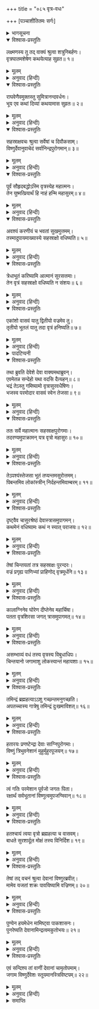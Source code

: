 +++
title = "०८५ वृत्र-वधः"

+++
[पञ्चाशीतितमः सर्गः]



<details><summary>भागसूचना</summary>

85. भगवान् विष्णुके तेजका इन्द्र और वज्र आदिमें प्रवेश, इन्द्रके वज्रसे वृत्रासुरका वध तथा ब्रह्महत्याग्रस्त इन्द्रका अन्धकारमय प्रदेशमें जाना
</details>

<details open><summary>विश्वास-प्रस्तुतिः</summary>

लक्ष्मणस्य तु तद् वाक्यं श्रुत्वा शत्रुनिबर्हणः।  
वृत्रघातमशेषेण कथयेत्याह सुव्रत॥ १॥
</details>

<details><summary>मूलम्</summary>

लक्ष्मणस्य तु तद् वाक्यं श्रुत्वा शत्रुनिबर्हणः।  
वृत्रघातमशेषेण कथयेत्याह सुव्रत॥ १॥
</details>

<details><summary>अनुवाद (हिन्दी)</summary>

लक्ष्मणका यह कथन सुनकर शत्रुओंका संहार करनेवाले श्रीरामचन्द्रजीने कहा—‘उत्तम व्रतका पालन करनेवाले सुमित्राकुमार! वृत्रासुरके वधकी पूरी कथा कह सुनाओ’॥ १॥
</details>

<details open><summary>विश्वास-प्रस्तुतिः</summary>

राघवेणैवमुक्तस्तु सुमित्रानन्दवर्धनः।  
भूय एव कथां दिव्यां कथयामास सुव्रतः॥ २॥
</details>

<details><summary>मूलम्</summary>

राघवेणैवमुक्तस्तु सुमित्रानन्दवर्धनः।  
भूय एव कथां दिव्यां कथयामास सुव्रतः॥ २॥
</details>

<details><summary>अनुवाद (हिन्दी)</summary>

श्रीरामचन्द्रजीके इस प्रकार आदेश देनेपर उत्तम व्रतके पालक सुमित्रानन्दन लक्ष्मणने पुनः उस दिव्य कथाको सुनाना आरम्भ किया—॥ २॥
</details>

<details open><summary>विश्वास-प्रस्तुतिः</summary>

सहस्राक्षवचः श्रुत्वा सर्वेषां च दिवौकसाम्।  
विष्णुर्देवानुवाचेदं सर्वानिन्द्रपुरोगमान्॥ ३॥
</details>

<details><summary>मूलम्</summary>

सहस्राक्षवचः श्रुत्वा सर्वेषां च दिवौकसाम्।  
विष्णुर्देवानुवाचेदं सर्वानिन्द्रपुरोगमान्॥ ३॥
</details>

<details><summary>अनुवाद (हिन्दी)</summary>

‘‘प्रभो! सहस्रनेत्रधारी इन्द्र तथा सम्पूर्ण देवताओंकी वह प्रार्थना सुनकर भगवान् विष्णुने इन्द्र आदि सब देवताओंसे इस प्रकार कहा—॥ ३॥
</details>

<details open><summary>विश्वास-प्रस्तुतिः</summary>

पूर्वं सौहृदबद्धोऽस्मि वृत्रस्येह महात्मनः।  
तेन युष्मत्प्रियार्थं हि नाहं हन्मि महासुरम्॥ ४॥
</details>

<details><summary>मूलम्</summary>

पूर्वं सौहृदबद्धोऽस्मि वृत्रस्येह महात्मनः।  
तेन युष्मत्प्रियार्थं हि नाहं हन्मि महासुरम्॥ ४॥
</details>

<details><summary>अनुवाद (हिन्दी)</summary>

‘‘देवताओ! तुम्हारी इस प्रार्थनाके पहलेसे ही मैं महामना वृत्रासुरके स्नेह-बन्धनमें बँधा हुआ हूँ। इसलिये तुम्हारा प्रिय करनेके उद्देश्यसे मैं उस महान् असुरका वध नहीं करूँगा॥ ४॥
</details>

<details open><summary>विश्वास-प्रस्तुतिः</summary>

अवश्यं करणीयं च भवतां सुखमुत्तमम्।  
तस्मादुपायमाख्यास्ये सहस्राक्षो वधिष्यति॥ ५॥
</details>

<details><summary>मूलम्</summary>

अवश्यं करणीयं च भवतां सुखमुत्तमम्।  
तस्मादुपायमाख्यास्ये सहस्राक्षो वधिष्यति॥ ५॥
</details>

<details><summary>अनुवाद (हिन्दी)</summary>

‘‘परंतु तुम सबके उत्तम सुखकी व्यवस्था करना मेरा आवश्यक कर्तव्य है; इसलिये मैं ऐसा उपाय बताऊँगा, जिससे देवराज इन्द्र उसका वध कर सकेंगे॥ ५॥
</details>

<details open><summary>विश्वास-प्रस्तुतिः</summary>

त्रेधाभूतं करिष्यामि आत्मानं सुरसत्तमाः।  
तेन वृत्रं सहस्राक्षो वधिष्यति न संशयः॥ ६॥
</details>

<details><summary>मूलम्</summary>

त्रेधाभूतं करिष्यामि आत्मानं सुरसत्तमाः।  
तेन वृत्रं सहस्राक्षो वधिष्यति न संशयः॥ ६॥
</details>

<details><summary>अनुवाद (हिन्दी)</summary>

‘‘सुरश्रेष्ठगण! मैं अपने स्वरूपभूत तेजको तीन भागोंमें विभक्त करूँगा, जिससे इन्द्र निस्संदेह वृत्रासुरका वध कर डालेंगे॥ ६॥
</details>

<details open><summary>विश्वास-प्रस्तुतिः</summary>

एकांशो वासवं यातु द्वितीयो वज्रमेव तु।  
तृतीयो भूतलं यातु तदा वृत्रं हनिष्यति॥ ७॥
</details>

<details><summary>मूलम्</summary>

एकांशो वासवं यातु द्वितीयो वज्रमेव तु।  
तृतीयो भूतलं यातु तदा वृत्रं हनिष्यति॥ ७॥
</details>

<details><summary>अनुवाद (हिन्दी)</summary>

‘‘मेरे तेजका एक अंश इन्द्रमें प्रवेश करे, दूसरा वज्रमें व्याप्त हो जाय और तीसरा भूतलको चला जाय’* तब इन्द्र वृत्रासुरका वध कर सकेंगे’॥ ७॥
</details>

<details><summary>पादटिप्पनी</summary>

* वृत्र-वधके पश्चात् इन्द्रको लगी हुई ब्रह्महत्याकी निवृत्तिके समयतक इस भूतलकी रक्षा करनेके लिये तथा वृत्रके धराशायी होनेपर उसके भारी शरीरको धारण करनेकी शक्ति देनेके लिये भगवान् के तेजके तीसरे अंशका भूतलपर आना आवश्यक था; इसलिये ऐसा हुआ।
</details>

<details open><summary>विश्वास-प्रस्तुतिः</summary>

तथा ब्रुवति देवेशे देवा वाक्यमथाब्रुवन्।  
एवमेतन्न सन्देहो यथा वदसि दैत्यहन्॥ ८॥  
भद्रं तेऽस्तु गमिष्यामो वृत्रासुरवधैषिणः।  
भजस्व परमोदार वासवं स्वेन तेजसा॥ ९॥
</details>

<details><summary>मूलम्</summary>

तथा ब्रुवति देवेशे देवा वाक्यमथाब्रुवन्।  
एवमेतन्न सन्देहो यथा वदसि दैत्यहन्॥ ८॥  
भद्रं तेऽस्तु गमिष्यामो वृत्रासुरवधैषिणः।  
भजस्व परमोदार वासवं स्वेन तेजसा॥ ९॥
</details>

<details><summary>अनुवाद (हिन्दी)</summary>

‘देवेश्वर भगवान् विष्णुके ऐसा कहनेपर देवता बोले—‘दैत्यविनाशन! आप जो कहते हैं, ठीक ऐसी ही बात है, इसमें संदेह नहीं। आपका कल्याण हो। हमलोग वृत्रासुरके वधकी इच्छा मनमें लिये यहाँसे लौट जायँगे। परम उदार प्रभो! आप अपने तेजके द्वारा देवराज इन्द्रको अनुगृहीत करें’॥ ८-९॥
</details>

<details open><summary>विश्वास-प्रस्तुतिः</summary>

ततः सर्वे महात्मानः सहस्राक्षपुरोगमाः।  
तदरण्यमुपाक्रामन् यत्र वृत्रो महासुरः॥ १०॥
</details>

<details><summary>मूलम्</summary>

ततः सर्वे महात्मानः सहस्राक्षपुरोगमाः।  
तदरण्यमुपाक्रामन् यत्र वृत्रो महासुरः॥ १०॥
</details>

<details><summary>अनुवाद (हिन्दी)</summary>

‘तत्पश्चात् इन्द्र आदि सभी महामनस्वी देवता उस वनमें गये, जहाँ महान् असुर वृत्र तपस्या करता था॥
</details>

<details open><summary>विश्वास-प्रस्तुतिः</summary>

तेऽपश्यंस्तेजसा भूतं तप्यन्तमसुरोत्तमम्।  
पिबन्तमिव लोकांस्त्रीन् निर्दहन्तमिवाम्बरम्॥ ११॥
</details>

<details><summary>मूलम्</summary>

तेऽपश्यंस्तेजसा भूतं तप्यन्तमसुरोत्तमम्।  
पिबन्तमिव लोकांस्त्रीन् निर्दहन्तमिवाम्बरम्॥ ११॥
</details>

<details><summary>अनुवाद (हिन्दी)</summary>

‘उन्होंने देखा, असुरश्रेष्ठ वृत्रासुर अपने तेजसे सब ओर व्याप्त हो रहा है और ऐसी तपस्या कर रहा है, मानो उसके द्वारा तीनों लोकोंको पी जायगा और आकाशको भी दग्ध कर डालेगा॥ ११॥
</details>

<details open><summary>विश्वास-प्रस्तुतिः</summary>

दृष्ट्वैव चासुरश्रेष्ठं देवास्त्रासमुपागमन्।  
कथमेनं वधिष्यामः कथं न स्यात् पराजयः॥ १२॥
</details>

<details><summary>मूलम्</summary>

दृष्ट्वैव चासुरश्रेष्ठं देवास्त्रासमुपागमन्।  
कथमेनं वधिष्यामः कथं न स्यात् पराजयः॥ १२॥
</details>

<details><summary>अनुवाद (हिन्दी)</summary>

‘उस असुरश्रेष्ठ वृत्रको देखते ही देवतालोग घबरा गये और सोचने लगे—‘हम कैसे इसका वध करेंगे? और किस उपायसे हमारी पराजय नहीं होने पायेगी?’॥
</details>

<details open><summary>विश्वास-प्रस्तुतिः</summary>

तेषां चिन्तयतां तत्र सहस्राक्षः पुरन्दरः।  
वज्रं प्रगृह्य पाणिभ्यां प्राहिणोद् वृत्रमूर्धनि॥ १३॥
</details>

<details><summary>मूलम्</summary>

तेषां चिन्तयतां तत्र सहस्राक्षः पुरन्दरः।  
वज्रं प्रगृह्य पाणिभ्यां प्राहिणोद् वृत्रमूर्धनि॥ १३॥
</details>

<details><summary>अनुवाद (हिन्दी)</summary>

‘वे लोग वहाँ इस प्रकार सोच ही रहे थे कि सहस्रनेत्रधारी इन्द्रने दोनों हाथोंसे वज्र उठाकर उसे वृत्रासुरके मस्तकपर दे मारा॥ १३॥
</details>

<details open><summary>विश्वास-प्रस्तुतिः</summary>

कालाग्निनेव घोरेण दीप्तेनेव महार्चिषा।  
पतता वृत्रशिरसा जगत् त्रासमुपागमत्॥ १४॥
</details>

<details><summary>मूलम्</summary>

कालाग्निनेव घोरेण दीप्तेनेव महार्चिषा।  
पतता वृत्रशिरसा जगत् त्रासमुपागमत्॥ १४॥
</details>

<details><summary>अनुवाद (हिन्दी)</summary>

‘इन्द्रका वह वज्र प्रलयकालकी अग्निके समान भयंकर और दीप्तिमान् था। उससे बड़ी भारी लपटें उठ रही थीं। उसकी चोटसे कटकर जब वृत्रासुरका मस्तक गिरा, तब सारा संसार भयभीत हो उठा॥ १४॥
</details>

<details open><summary>विश्वास-प्रस्तुतिः</summary>

असम्भाव्यं वधं तस्य वृत्रस्य विबुधाधिपः।  
चिन्तयानो जगामाशु लोकस्यान्तं महायशाः॥ १५॥
</details>

<details><summary>मूलम्</summary>

असम्भाव्यं वधं तस्य वृत्रस्य विबुधाधिपः।  
चिन्तयानो जगामाशु लोकस्यान्तं महायशाः॥ १५॥
</details>

<details><summary>अनुवाद (हिन्दी)</summary>

‘निरपराध वृत्रासुरका वध करना उचित नहीं था, अतः उसके कारण महायशस्वी देवराज इन्द्र बहुत चिन्तित हुए और तुरंत ही सब लोकोंके अन्तमें लोकालोक पर्वतसे परवर्ती अन्धकारमय प्रदेशमें चले गये॥ १५॥
</details>

<details open><summary>विश्वास-प्रस्तुतिः</summary>

तमिन्द्रं ब्रह्महत्याऽऽशु गच्छन्तमनुगच्छति।  
अपतच्चास्य गात्रेषु तमिन्द्रं दुःखमाविशत्॥ १६॥
</details>

<details><summary>मूलम्</summary>

तमिन्द्रं ब्रह्महत्याऽऽशु गच्छन्तमनुगच्छति।  
अपतच्चास्य गात्रेषु तमिन्द्रं दुःखमाविशत्॥ १६॥
</details>

<details><summary>अनुवाद (हिन्दी)</summary>

‘जानेके समय ब्रह्महत्या तत्काल उनके पीछे लग गयी और उनके अङ्गोंपर टूट पड़ी। इससे इन्द्रके मनमें बड़ा दुःख हुआ॥ १६॥
</details>

<details open><summary>विश्वास-प्रस्तुतिः</summary>

हतारयः प्रणष्टेन्द्रा देवाः साग्निपुरोगमाः।  
विष्णुं त्रिभुवनेशानं मुहुर्मुहुरपूजयन्॥ १७॥
</details>

<details><summary>मूलम्</summary>

हतारयः प्रणष्टेन्द्रा देवाः साग्निपुरोगमाः।  
विष्णुं त्रिभुवनेशानं मुहुर्मुहुरपूजयन्॥ १७॥
</details>

<details><summary>अनुवाद (हिन्दी)</summary>

‘देवताओंका शत्रु मारा गया। इसलिये अग्नि आदि सब देवता त्रिभुवनके स्वामी भगवान् विष्णुकी बार-बार स्तुति-पूजा करने लगे। परंतु उनके इन्द्र अदृश्य हो गये थे (इसके कारण उन्हें बड़ा दुःख हो रहा था)॥ १७॥
</details>

<details open><summary>विश्वास-प्रस्तुतिः</summary>

त्वं गतिः परमेशान पूर्वजो जगतः पिता।  
रक्षार्थं सर्वभूतानां विष्णुत्वमुपजग्मिवान्॥ १८॥
</details>

<details><summary>मूलम्</summary>

त्वं गतिः परमेशान पूर्वजो जगतः पिता।  
रक्षार्थं सर्वभूतानां विष्णुत्वमुपजग्मिवान्॥ १८॥
</details>

<details><summary>अनुवाद (हिन्दी)</summary>

(देवता बोले—) ‘परमेश्वर! आप ही जगत् के आश्रय और आदि पिता हैं। आपने सम्पूर्ण प्राणियोंकी रक्षाके लिये विष्णुरूप धारण किया है॥ १८॥
</details>

<details open><summary>विश्वास-प्रस्तुतिः</summary>

हतश्चायं त्वया वृत्रो ब्रह्महत्या च वासवम्।  
बाधते सुरशार्दूल मोक्षं तस्य विनिर्दिश॥ १९॥
</details>

<details><summary>मूलम्</summary>

हतश्चायं त्वया वृत्रो ब्रह्महत्या च वासवम्।  
बाधते सुरशार्दूल मोक्षं तस्य विनिर्दिश॥ १९॥
</details>

<details><summary>अनुवाद (हिन्दी)</summary>

‘आपने ही इस वृत्रासुरका वध किया है। परंतु ब्रह्महत्या इन्द्रको कष्ट दे रही है; अतः सुरश्रेष्ठ! आप उनके उद्धारका कोई उपाय बताइये’॥ १९॥
</details>

<details open><summary>विश्वास-प्रस्तुतिः</summary>

तेषां तद् वचनं श्रुत्वा देवानां विष्णुरब्रवीत्।  
मामेव यजतां शक्रः पावयिष्यामि वज्रिणम्॥ २०॥
</details>

<details><summary>मूलम्</summary>

तेषां तद् वचनं श्रुत्वा देवानां विष्णुरब्रवीत्।  
मामेव यजतां शक्रः पावयिष्यामि वज्रिणम्॥ २०॥
</details>

<details><summary>अनुवाद (हिन्दी)</summary>

‘देवताओंकी यह बात सुनकर भगवान् विष्णु बोले—‘इन्द्र मेरा ही यजन करें। मैं उन वज्रधारी देवराज इन्द्रको पवित्र कर दूँगा॥ २०॥
</details>

<details open><summary>विश्वास-प्रस्तुतिः</summary>

पुण्येन हयमेधेन मामिष्ट्वा पाकशासनः।  
पुनरेष्यति देवानामिन्द्रत्वमकुतोभयः॥ २१॥
</details>

<details><summary>मूलम्</summary>

पुण्येन हयमेधेन मामिष्ट्वा पाकशासनः।  
पुनरेष्यति देवानामिन्द्रत्वमकुतोभयः॥ २१॥
</details>

<details><summary>अनुवाद (हिन्दी)</summary>

‘‘पवित्र अश्वमेध-यज्ञके द्वारा मुझ यज्ञपुरुषकी आराधना करके पाकशासन इन्द्र पुनः देवेन्द्रपदको प्राप्त कर लेंगे और फिर उन्हें किसीसे भय नहीं रहेगा’॥ २१॥
</details>

<details open><summary>विश्वास-प्रस्तुतिः</summary>

एवं सन्दिश्य तां वाणीं देवानां चामृतोपमाम्।  
जगाम विष्णुर्देवेशः स्तूयमानस्त्रिविष्टपम्॥ २२॥
</details>

<details><summary>मूलम्</summary>

एवं सन्दिश्य तां वाणीं देवानां चामृतोपमाम्।  
जगाम विष्णुर्देवेशः स्तूयमानस्त्रिविष्टपम्॥ २२॥
</details>

<details><summary>अनुवाद (हिन्दी)</summary>

‘देवताओंके समक्ष अमृतमयी वाणीद्वारा उक्त संदेश देकर देवेश्वर भगवान् विष्णु अपनी स्तुति सुनते हुए परम धामको चले गये॥ २२॥
</details>

<details><summary>समाप्तिः</summary>

इत्यार्षे श्रीमद्रामायणे वाल्मीकीये आदिकाव्ये उत्तरकाण्डे पञ्चाशीतितमः सर्गः॥ ८५॥  
इस प्रकार श्रीवाल्मीकिनिर्मित आर्षरामायण आदिकाव्यके उत्तरकाण्डमें पचासीवाँ सर्ग पूरा हुआ॥ ८५॥
</details>

